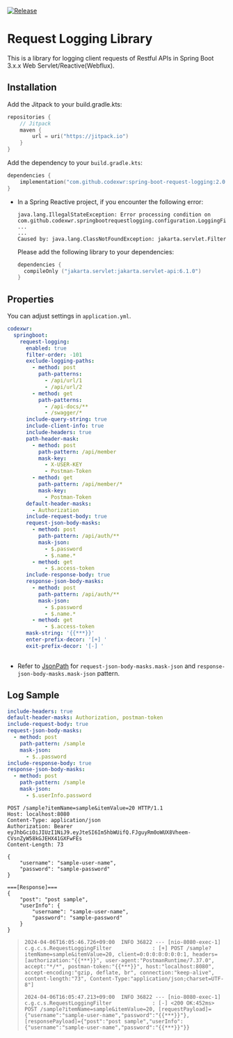 [![Release](https://jitpack.io/v/codexwr/spring-boot-request-logging.svg)](https://jitpack.io/#codexwr/spring-boot-request-logging)

# Request Logging Library
This is a library for logging client requests of Restful APIs in Spring Boot 3.x.x Web Servlet/Reactive(Webflux).

## Installation
Add the Jitpack to your build.gradle.kts:
```kotlin
repositories {
    // Jitpack
    maven {
        url = uri("https://jitpack.io")
    }
}
```

Add the dependency to your `build.gradle.kts`:
```kotlin
dependencies {
    implementation("com.github.codexwr:spring-boot-request-logging:2.0.0")
}
```
- In a Spring Reactive project, if you encounter the following error:
  ```text
  java.lang.IllegalStateException: Error processing condition on com.github.codexwr.springbootrequestlogging.configuration.LoggingFilterAutoConfiguration
  ...
  ...
  Caused by: java.lang.ClassNotFoundException: jakarta.servlet.Filter
  ```

  Please add the following library to your dependencies:
  ```kotlin
  dependencies {
    compileOnly ("jakarta.servlet:jakarta.servlet-api:6.1.0")
  }
  ```
  

## Properties
You can adjust settings in `application.yml`.

```yaml
codexwr:
  springboot:
    request-logging:
      enabled: true
      filter-order: -101
      exclude-logging-paths:
        - method: post
          path-patterns:
            - /api/url/1
            - /api/url/2
        - method: get
          path-patterns: 
            - /api-docs/**
            - /swagger/*
      include-query-string: true
      include-client-info: true
      include-headers: true
      path-header-mask:
        - method: post
          path-pattern: /api/member
          mask-key:
            - X-USER-KEY
            - Postman-Token
        - method: get
          path-pattern: /api/member/*
          mask-key: 
            - Postman-Token
      default-header-masks:
        - Authorization
      include-request-body: true
      request-json-body-masks:
        - method: post
          path-pattern: /api/auth/**
          mask-json:
            - $.password
            - $.name.*
        - method: get
            - $.access-token
      include-response-body: true
      response-json-body-masks:
        - method: post
          path-pattern: /api/auth/**
          mask-json:
            - $.password
            - $.name.*
        - method: get
            - $.access-token
      mask-string: '{{***}}'
      enter-prefix-decor: '[+] '
      exit-prefix-decor: '[-] '
      

```
- Refer to [JsonPath](https://github.com/json-path/JsonPath) for `request-json-body-masks.mask-json` and `response-json-body-masks.mask-json` pattern.

## Log Sample
```yaml
include-headers: true
default-header-masks: Authorization, postman-token
include-request-body: true
request-json-body-masks:
  - method: post
    path-pattern: /sample
    mask-json:
      - $..password
include-response-body: true
response-json-body-masks:
  - method: post
    path-pattern: /sample
    mask-json:
      - $.userInfo.password
```

```http request
POST /sample?itemName=sample&itemValue=20 HTTP/1.1
Host: localhost:8080
Content-Type: application/json
Authorization: Bearer eyJhbGciOiJIUzI1NiJ9.eyJteSI6Im5hbWUifQ.FJguyRm0oWUX8Vheem-CVsnZyW58kGJEHX41GXFwFEs
Content-Length: 73

{
    "username": "sample-user-name",
    "password": "sample-password"
}

===[Response]===
{
    "post": "post sample",
    "userInfo": {
        "username": "sample-user-name",
        "password": "sample-password"
    }
}
```

> `2024-04-06T16:05:46.726+09:00  INFO 36822 --- [nio-8080-exec-1] c.g.c.s.RequestLoggingFilter             : [+] POST /sample?itemName=sample&itemValue=20, client=0:0:0:0:0:0:0:1, headers=[authorization:"{{***}}", user-agent:"PostmanRuntime/7.37.0", accept:"*/*", postman-token:"{{***}}", host:"localhost:8080", accept-encoding:"gzip, deflate, br", connection:"keep-alive", content-length:"73", Content-Type:"application/json;charset=UTF-8"]`
> 
> `2024-04-06T16:05:47.213+09:00  INFO 36822 --- [nio-8080-exec-1] c.g.c.s.RequestLoggingFilter             : [-] <200 OK:452ms> POST /sample?itemName=sample&itemValue=20, [requestPayload]={"username":"sample-user-name","password":"{{***}}"}, [responsePayload]={"post":"post sample","userInfo":{"username":"sample-user-name","password":"{{***}}"}}`
 

